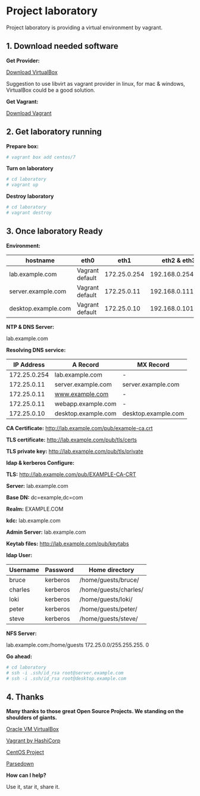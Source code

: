 # Project laboratory

Project laboratory is providing a virtual environment by vagrant.

## 1. Download needed software

**Get Provider:**

[Download VirtualBox](https://www.virtualbox.org/wiki/Downloads) 

Suggestion to use libvirt as vagrant provider in linux, for mac & windows, VirtualBox could be a good solution.

**Get Vagrant:**

[Download Vagrant](https://www.vagrantup.com/downloads.html) 

## 2. Get laboratory running

**Prepare box:**

~~~bash
# vagrant box add centos/7
~~~

**Turn on laboratory**

~~~bash
# cd laboratory
# vagrant up
~~~

**Destroy laboratory**

~~~bash
# cd laboratory
# vagrant destroy
~~~

## 3. Once laboratory Ready

**Environment:**

|hostname|eth0|eth1|eth2 & eth3|
|-|-|-|-|
|lab.example.com|Vagrant default|172.25.0.254|192.168.0.254|
|server.example.com|Vagrant default|172.25.0.11|192.168.0.111/112|
|desktop.example.com|Vagrant default|172.25.0.10|192.168.0.101/102|

**NTP & DNS Server:**

lab.example.com

**Resolving DNS service:**

|IP Address|A Record|MX Record|
|-|-|-|
|172.25.0.254|lab.example.com|-|
|172.25.0.11|server.example.com|server.example.com|
|172.25.0.11|www.example.com|-|
|172.25.0.11|webapp.example.com|-|
|172.25.0.10|desktop.example.com|desktop.example.com|

**CA Certificate:**
http://lab.example.com/pub/example-ca.crt

**TLS certificate:**
http://lab.example.com/pub/tls/certs

**TLS private key:**
http://lab.example.com/pub/tls/private


**ldap & kerberos Configure:**

**TLS:** http://lab.example.com/pub/EXAMPLE-CA-CRT

**Server:** lab.example.com

**Base DN:** dc=example,dc=com

**Realm:** EXAMPLE.COM

**kdc:** lab.example.com

**Admin Server:** lab.example.com

**Keytab files:** http://lab.example.com/pub/keytabs

**ldap User:**

|Username|Password|Home directory|
|-|-|-|
|bruce|kerberos|/home/guests/bruce/|
|charles|kerberos|/home/guests/charles/|
|loki|kerberos|/home/guests/loki/|
|peter|kerberos|/home/guests/peter/|
|steve|kerberos|/home/guests/steve/|

**NFS Server:**

lab.example.com:/home/guests 172.25.0.0/255.255.255. 0

**Go ahead:**

~~~bash
# cd laboratory
# ssh -i .ssh/id_rsa root@server.example.com
# ssh -i .ssh/id_rsa root@desktop.example.com
~~~

## 4. Thanks

**Many thanks to those great Open Source Projects. We standing on the shoulders of giants.**

[Oracle VM VirtualBox](https://www.virtualbox.org/)

[Vagrant by HashiCorp](https://www.vagrantup.com/)

[CentOS Project](https://www.centos.org/)

[Parsedown](http://parsedown.org/)

**How can I help?**

Use it, star it, share it.

